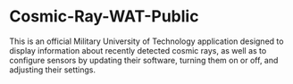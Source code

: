 # Cosmic-Ray-WAT-Public
This is an official Military University of Technology application designed to display information about recently detected cosmic rays, as well as to configure sensors by updating their software, turning them on or off, and adjusting their settings.
